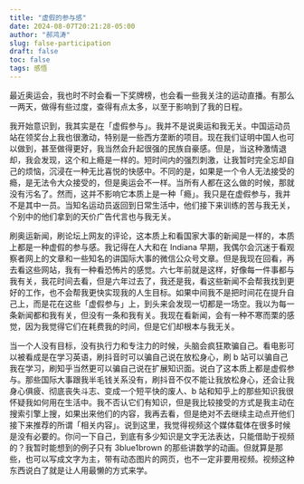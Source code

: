 ```yaml
---
title: "虚假的参与感"
date: 2024-08-07T20:21:28-05:00
author: "郝鸿涛"
slug: false-participation
draft: false
toc: false
tags: 感悟
---
```

最近奥运会，我也时不时会看一下奖牌榜，也会看一些我关注的运动直播。有那么一两天，做得有些过度，查得有点太多，以至于影响到了我的日程。

我开始意识到，我其实是在「虚假参与」。我并不是说奥运和我无关。中国运动员站在领奖台上我也很激动，特别是一些西方垄断的项目。现在我们证明中国人也可以做到，甚至做得更好，我当然会升起很强的民族自豪感。但是，当这种激情退却，我会发现，这个和上瘾是一样的。短时间内的强烈刺激，让我暂时完全忘却自己的烦恼，沉浸在一种无比喜悦的快感中。不同的是，如果是一个令人无法接受的瘾，是无法令大众接受的，但是奥运会不一样。当所有人都在这么做的时候，那就没有污名了。然而，这并不影响它本质上是一种「瘾」。我只是在虚假参与，我并不是其中一员。当知名运动员返回到日常生活中，他们接下来训练的苦与我无关，个别中的他们拿到的天价广告代言也与我无关。

刷奥运新闻，刷论坛上网友的评论，这本质上和看国家大事的新闻是一样的，本质上都是一种虚假的参与感。我记得在人大和在 Indiana 早期，我偶尔会沉迷于看观察者网上的文章和一些知名的讲国际大事的微信公众号文章。但是我现在回看，再去看这些网站，我有一种看恐怖片的感觉。六七年前就是这样，好像每一件事都与我有关，我花时间去看，但是六年过去了，我还是我，看这些新闻不会帮我找到更好的工作，也不会帮我更快实现我的人生目标。如果中间我不是把时间花在提升自己上，而是花在这些「虚假参与」上，到头来会发现一切都是一场空。我以为每一条新闻都和我有关，但没有一条和我有关。我现在看新闻，会有一种不寒而栗的感觉，因为我觉得它们在耗费我的时间，但是它们却根本与我无关。

当一个人没有目标，没有执行力和专注力的时候，头脑会疯狂欺骗自己。看电影可以被看成是在学习英语，刷抖音时可以骗自己说在放松身心，刷 b 站可以骗自己我在学习，刷知乎当然更可以骗自己说在扩展知识面。说白了这本质上都是虚假参与。那些国际大事跟我半毛钱关系没有，刷抖音不仅不能让我放松身心，还会让我身心俱疲、彻底丧失斗志、变成一个短平快的废人、b 站和知乎上的那些知识我很怀疑我如何用在生活中。我不否认它们有知识，但是我比较接受的方式是我主动在搜索引擎上搜，如果出来他们的内容，我再去看，但是绝对不去继续主动点开他们接下来推荐的所谓「相关内容」。说到这里，我觉得视频这个媒体载体在很多时候是没有必要的。你问一下自己，到底有多少知识是文字无法表达，只能借助于视频的？我暂时能想到的例子只有 3blue1brown 的那些讲数学的动画。但就算是那些，也可以写成文字为主，带有动态图片的网页，也不一定非要用视频。视频这种东西说白了就是让人用最懒的方式来学。
